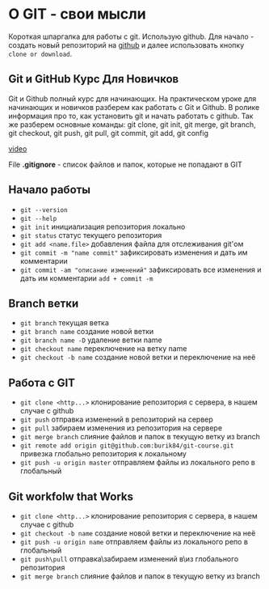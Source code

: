# О GIT - свои мысли

Короткая шпаргалка для работы с git. Использую github.
Для начало - создать новый репозиторий на [github](https://github.com) и далее использовать кнопку `clone or download`.

## Git и GitHub Курс Для Новичков

Git и Github полный курс для начинающих. На практическом уроке для начинающих и новичков разберем как работать с Git и Github.
В ролике информация про то, как установить git и начать работать с github. Так же разберем основные команды: git clone, git init, git merge, git branch, git checkout, git push, git pull, git commit, git add, git config

[video](https://youtu.be/zZBiln_2FhM)

File **.gitignore** - список файлов и папок, которые не попадают в GIT

## Начало работы

- `git --version`
- `git --help`
- `git init` инициализация репозитория локально
- `git status` статус текущего репозитория
- `git add <name.file>` добавления файла для отслеживания git'ом
- `git commit -m "name commit"` зафиксировать изменения и дать им комментарии
- `git commit -am "описание изменений"` зафиксировать все изменения и дать им комментарии `add + commit -m`

## Branch ветки

- `git branch` текущая ветка
- `git branch name` создание новой ветки
- `git branch name -D` удаление ветки name
- `git checkout name` переключение на ветку name
- `git checkout -b name` создание новой ветки и переключение на неё

## Работа с GIT

- `git clone <http...>` клонирование репозитория с сервера, в нашем случае с github
- `git push` отправка изменений в репозиторий на сервер
- `git pull` забираем изменения из репозитория на сервере
- `git merge branch` слияние файлов и папок в текущую ветку из branch
- `git remote add origin git@github.com:burik84/git-course.git` привезка глобально репозитория к локальному
- `git push -u origin master` отправляем файлы из локального репо в глобальный

## Git workfolw that Works

- `git clone <http...>` клонирование репозитория с сервера, в нашем случае с github
- `git checkout -b name` создание новой ветки и переключение на неё
- `git push -u origin name` отправляем файлы из локального репо в глобальный
- `git push\pull` отправка\забираем изменений в\из глобального репозитория
- `git merge branch` слияние файлов и папок в текущую ветку из branch
